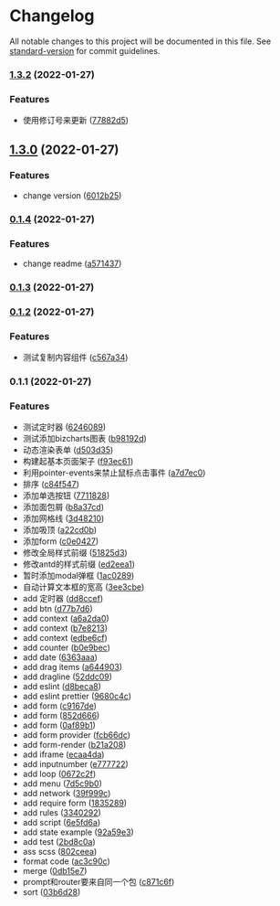 # Changelog

All notable changes to this project will be documented in this file. See [standard-version](https://github.com/conventional-changelog/standard-version) for commit guidelines.

### [1.3.2](https://github.com/guoqiangfydxx/DemoCode2/compare/v1.3.0...v1.3.2) (2022-01-27)


### Features

* 使用修订号来更新 ([77882d5](https://github.com/guoqiangfydxx/DemoCode2/commit/77882d526594c26755760dc510ab718ed13e7396))

## [1.3.0](https://github.com/guoqiangfydxx/DemoCode2/compare/v0.1.4...v1.3.0) (2022-01-27)


### Features

* change version ([6012b25](https://github.com/guoqiangfydxx/DemoCode2/commit/6012b251d30d25532f82eadfeed1164f8dfa8e08))

### [0.1.4](https://github.com/guoqiangfydxx/DemoCode2/compare/v0.1.3...v0.1.4) (2022-01-27)


### Features

* change readme ([a571437](https://github.com/guoqiangfydxx/DemoCode2/commit/a57143773c2eccfe0d12af459dae0f60d1b4d7fb))

### [0.1.3](https://github.com/guoqiangfydxx/DemoCode2/compare/v0.1.2...v0.1.3) (2022-01-27)

### [0.1.2](https://github.com/guoqiangfydxx/DemoCode2/compare/v0.1.1...v0.1.2) (2022-01-27)


### Features

* 测试复制内容组件 ([c567a34](https://github.com/guoqiangfydxx/DemoCode2/commit/c567a3451dd0158e547133151c5dc5318f05879e))

### 0.1.1 (2022-01-27)


### Features

* 测试定时器 ([6246089](https://github.com/guoqiangfydxx/DemoCode2/commit/624608991d3ae2e37bc3ea23651fcdbce0593247))
* 测试添加bizcharts图表 ([b98192d](https://github.com/guoqiangfydxx/DemoCode2/commit/b98192d5cee7f08fdeabb6211c675150196f897c))
* 动态渲染表单 ([d503d35](https://github.com/guoqiangfydxx/DemoCode2/commit/d503d35c99c6efcd450f494911da5e989c513192))
* 构建起基本页面架子 ([f93ec61](https://github.com/guoqiangfydxx/DemoCode2/commit/f93ec61df91b356b4f1f9244a9ad68c33dfbec85))
* 利用pointer-events来禁止鼠标点击事件 ([a7d7ec0](https://github.com/guoqiangfydxx/DemoCode2/commit/a7d7ec045ace343d6efd482abfd2937de737718a))
* 排序 ([c84f547](https://github.com/guoqiangfydxx/DemoCode2/commit/c84f5479c53ee847660edf8dc04a6468ff401ded))
* 添加单选按钮 ([7711828](https://github.com/guoqiangfydxx/DemoCode2/commit/7711828d185036907370f29521cac38e7fa5800a))
* 添加面包屑 ([b8a37cd](https://github.com/guoqiangfydxx/DemoCode2/commit/b8a37cd218e3b5243bee0d57f32756179b2e8259))
* 添加网格线 ([3d48210](https://github.com/guoqiangfydxx/DemoCode2/commit/3d48210fa8bc2d929d410187a20523a81993e9aa))
* 添加吸顶 ([a22cd0b](https://github.com/guoqiangfydxx/DemoCode2/commit/a22cd0bee30333861b54c603042e0368e292d625))
* 添加form ([c0e0427](https://github.com/guoqiangfydxx/DemoCode2/commit/c0e0427105131ba92bd209f2b6c024158b53b18b))
* 修改全局样式前缀 ([51825d3](https://github.com/guoqiangfydxx/DemoCode2/commit/51825d3c70a23d4791ffaf3d138a33fe82d20419))
* 修改antd的样式前缀 ([ed2eea1](https://github.com/guoqiangfydxx/DemoCode2/commit/ed2eea1e5e94e71e73acb60a19b073d06163704e))
* 暂时添加modal弹框 ([1ac0289](https://github.com/guoqiangfydxx/DemoCode2/commit/1ac028949e30f2bfa536f9d1b89eb7746a86c90d))
* 自动计算文本框的宽高 ([3ee3cbe](https://github.com/guoqiangfydxx/DemoCode2/commit/3ee3cbec40418bded96a50bff739ac8100697876))
* add 定时器 ([dd8ccef](https://github.com/guoqiangfydxx/DemoCode2/commit/dd8ccef1238a534ce910fc82d31d42dccdbfa587))
* add btn ([d77b7d6](https://github.com/guoqiangfydxx/DemoCode2/commit/d77b7d60127afd7fdcd67f53bc658147b0ac7085))
* add context ([a6a2da0](https://github.com/guoqiangfydxx/DemoCode2/commit/a6a2da0efa42828f151f7734952b33e8ba4cf072))
* add context ([b7e8213](https://github.com/guoqiangfydxx/DemoCode2/commit/b7e82132b374a1954bc0a2e1ed893a4ff40d3455))
* add context ([edbe6cf](https://github.com/guoqiangfydxx/DemoCode2/commit/edbe6cfb02338378ddfd0fb74d35eb57ff715518))
* add counter ([b0e9bec](https://github.com/guoqiangfydxx/DemoCode2/commit/b0e9bec8261a22754e91e3e075af17d0f60d30e2))
* add date ([6363aaa](https://github.com/guoqiangfydxx/DemoCode2/commit/6363aaa27137f0a32840e6b27c491c254ba56d9a))
* add drag items ([a644903](https://github.com/guoqiangfydxx/DemoCode2/commit/a644903e213fc0c2d73bcf9de8d90f3524c26fb9))
* add dragline ([52ddc09](https://github.com/guoqiangfydxx/DemoCode2/commit/52ddc09c237633f9a700d58c8973cddb203365bf))
* add eslint ([d8beca8](https://github.com/guoqiangfydxx/DemoCode2/commit/d8beca85b30116acdf76015f371ba017ede2a02b))
* add eslint prettier ([9680c4c](https://github.com/guoqiangfydxx/DemoCode2/commit/9680c4cfd9a4d00f5662e74480e3fd0ae9325f29))
* add form ([c9167de](https://github.com/guoqiangfydxx/DemoCode2/commit/c9167deea32c8b22345b9cfd416612c0288bba1f))
* add form ([852d666](https://github.com/guoqiangfydxx/DemoCode2/commit/852d666ffa0294a6d68782b6f3ff3a87bff37c6e))
* add form ([0af89b1](https://github.com/guoqiangfydxx/DemoCode2/commit/0af89b1bfa37cb75c8e10d81f547763092a6cbba))
* add form provider ([fcb66dc](https://github.com/guoqiangfydxx/DemoCode2/commit/fcb66dce75865ce38829ae0b96d88af854e70081))
* add form-render ([b21a208](https://github.com/guoqiangfydxx/DemoCode2/commit/b21a208ae2a5a1cd0df3f002484ea45842ed8874))
* add iframe ([ecaa4da](https://github.com/guoqiangfydxx/DemoCode2/commit/ecaa4da50099dd1d811a719b62c36b89e5d9616c))
* add inputnumber ([e777722](https://github.com/guoqiangfydxx/DemoCode2/commit/e777722260b7dffc5fefdca1217b556314e3a554))
* add loop ([0672c2f](https://github.com/guoqiangfydxx/DemoCode2/commit/0672c2f9f224af7ac22445f3772de0d04cee6ac0))
* add menu ([7d5c9b0](https://github.com/guoqiangfydxx/DemoCode2/commit/7d5c9b00612e1ac94b9fd3355c01efbd28ed5c78))
* add network ([39f999c](https://github.com/guoqiangfydxx/DemoCode2/commit/39f999c19c8c8e43310f289c4832e6c175f65250))
* add require form ([1835289](https://github.com/guoqiangfydxx/DemoCode2/commit/18352894acaf2b2f45724436199e713be7127104))
* add rules ([3340292](https://github.com/guoqiangfydxx/DemoCode2/commit/33402922bd6228908e0107d352c0dfcb571f87e2))
* add script ([6e5fd6a](https://github.com/guoqiangfydxx/DemoCode2/commit/6e5fd6a121af142800255b3e4761739b23fefc72))
* add state example ([92a59e3](https://github.com/guoqiangfydxx/DemoCode2/commit/92a59e31241267b5f5cfb9139efbe176dd1e10b0))
* add test ([2bd8c0a](https://github.com/guoqiangfydxx/DemoCode2/commit/2bd8c0a3d5e3009e6870ca18cb7350b9b7b8645c))
* ass scss ([802ceea](https://github.com/guoqiangfydxx/DemoCode2/commit/802ceea82052ebf2af5b3704850e3a0c1fccae01))
* format code ([ac3c90c](https://github.com/guoqiangfydxx/DemoCode2/commit/ac3c90c5ea2366da57597fde5362c429b423f637))
* merge ([0db15e7](https://github.com/guoqiangfydxx/DemoCode2/commit/0db15e7bfd7617f9b234658172ae500372a8ebd5))
* prompt和router要来自同一个包 ([c871c6f](https://github.com/guoqiangfydxx/DemoCode2/commit/c871c6f03bc4795b16c8234d6c44089f833a52ab))
* sort ([03b6d28](https://github.com/guoqiangfydxx/DemoCode2/commit/03b6d2800b2801991995ae85c01737339898e183))
